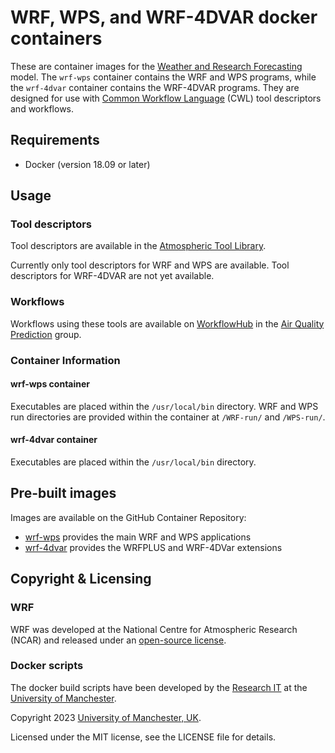# WRF, WPS, and WRF-4DVAR docker containers

These are container images for the [Weather and Research Forecasting](https://github.com/wrf-model/WRF)
model. The `wrf-wps` container contains the WRF and WPS programs, while the
`wrf-4dvar` container contains the WRF-4DVAR programs. They are
designed for use with [Common Workflow Language](https://www.commonwl.org/) (CWL) tool
descriptors and workflows.

## Requirements

* Docker (version 18.09 or later)

## Usage

### Tool descriptors

Tool descriptors are available in the [Atmospheric Tool Library](https://github.com/UoMResearchIT/atmos-tools-library).

Currently only tool descriptors for WRF and WPS are available. Tool descriptors
for WRF-4DVAR are not yet available.

### Workflows

Workflows using these tools are available on [WorkflowHub](https://workflowhub.eu/) in
the [Air Quality Prediction](https://workflowhub.eu/projects/103) group.

### Container Information

#### wrf-wps container

Executables are placed within the `/usr/local/bin` directory. WRF and WPS run directories
are provided within the container at `/WRF-run/` and `/WPS-run/`.

#### wrf-4dvar container

Executables are placed within the `/usr/local/bin` directory.

## Pre-built images

Images are available on the GitHub Container Repository:

* [wrf-wps](https://github.com/UoMResearchIT/wrf-docker/pkgs/container/wrf-wps) provides the main WRF and WPS applications
* [wrf-4dvar](https://github.com/UoMResearchIT/wrf-docker/pkgs/container/wrf-4dvar) provides the WRFPLUS and WRF-4DVar extensions

## Copyright & Licensing

### WRF

WRF was developed at the National Centre for Atmospheric Research (NCAR) and
released under an [open-source license](https://github.com/wrf-model/WRF/blob/master/LICENSE.txt).

### Docker scripts

The docker build scripts have been developed by the [Research IT](https://research-it.manchester.ac.uk/) 
at the [University of Manchester](https://www.manchester.ac.uk/).

Copyright 2023 [University of Manchester, UK](https://www.manchester.ac.uk/).

Licensed under the MIT license, see the LICENSE file for details.

